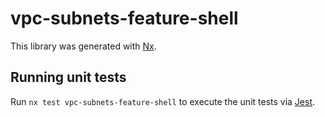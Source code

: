 # vpc-subnets-feature-shell

This library was generated with [Nx](https://nx.dev).

## Running unit tests

Run `nx test vpc-subnets-feature-shell` to execute the unit tests via [Jest](https://jestjs.io).
